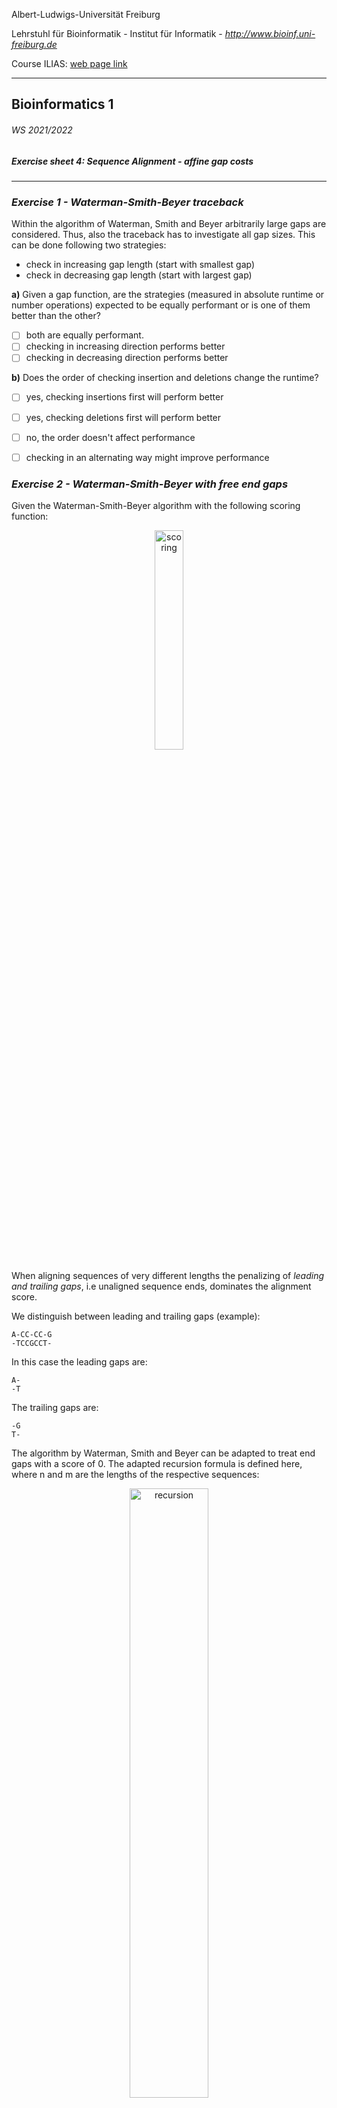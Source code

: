 Albert-Ludwigs-Universität Freiburg

Lehrstuhl für Bioinformatik - Institut für Informatik - *http://www.bioinf.uni-freiburg.de*

Course ILIAS: [web page link](https://ilias.uni-freiburg.de/ilias.php?ref_id=2339316&cmdClass=ilobjcoursegui&cmd=view&cmdNode=zf:ns&baseClass=ilRepositoryGUI)

---
## Bioinformatics 1
###### WS 2021/2022
##### Exercise sheet 4: Sequence Alignment - affine gap costs
---

### _Exercise 1 -  Waterman-Smith-Beyer traceback_

Within the algorithm of Waterman, Smith and Beyer arbitrarily large gaps are considered. Thus,
also the traceback has to investigate all gap sizes. This can be done following two strategies:

 - check in increasing gap length (start with smallest gap)
 - check in decreasing gap length (start with largest gap)

**a)** Given a gap function, are the strategies (measured in absolute runtime or number operations)
expected to be equally performant or is one of them better than the other?

 - [ ] both are equally performant.
 - [ ] checking in increasing direction performs better
 - [ ] checking in decreasing direction performs better

**b)** Does the order of checking insertion and deletions change the runtime?

 - [ ] yes, checking insertions first will perform better
 - [ ] yes, checking deletions first will perform better
 - [ ] no, the order doesn't affect performance
 - [ ] checking in an alternating way might improve performance


### _Exercise 2 -  Waterman-Smith-Beyer with free end gaps_

Given the Waterman-Smith-Beyer algorithm with the following scoring function:

<p align="center">
<img src="./figures/exercise2_substitution.svg" alt="scoring" width=30%/>
 </p>

When aligning sequences of very different lengths the penalizing of *leading and trailing gaps*, i.e unaligned sequence ends, dominates the alignment score.

We distinguish between leading and trailing gaps (example):

    A-CC-CC-G
    -TCCGCCT-

In this case the leading gaps are:

    A-
    -T

The trailing gaps are:

    -G
    T-

The algorithm by Waterman, Smith and Beyer can be adapted to treat end gaps with a score of 0.
The adapted recursion formula is defined here, where n and m are the lengths of the respective sequences:

<p align="center">
<img src="./figures/exercise2_recursion.svg" alt="recursion" width=50%/>
 </p>

**a)** Match the following descriptions with the correct recursion parts (see recursion figure, labels (a)-(h)):

1. if (i = n), k trailing end gaps in B
2. k normal gaps in A
3. j leading gaps in B (inner block of gaps)
4. match/missmatch case
5. i leading gaps in A (inner block of gaps)
6. outer block of gaps in one sequence
7. if (j = m), k trailing gaps in A
8. k normal gaps in B

**b)** The scoring function s(x,y) is not a metric. Which of the following statements is correct?

 - [ ] The identity clause is violated
 - [ ] The symetry clause is violated
 - [ ] The triangle inequality clause is violated
 - [ ] It is possible to create a metric scoring function leading to the same optimal alignments where end gaps are free
 - [ ] For the given scoring function a match case is as favorable as a the leading end gap case



### _Exercise 3 -  Gotoh Algorithm_

Consider the following sequences S 1 , S 2 and the similarity scoring via s(x, y) and g(k).

<p align="center">
<img src="./figures/exercise3_equations.svg" alt="metric1" width=70%/>
 </p>

**a)** Which optimization scheme (minimization/maximization) is to be applied?

**b)** Fill the according dynamic programming matrices using the Gotoh algorithm!
(Remember: D<sub>ij</sub> is the match/mismatch matrix. Q<sub>ij</sub> corresponds to gaps in S1 whilst
P<sub>ij</sub> corresponds to gaps in S2)

| D<sub>ij</sub>|   | T  | A  | C  | G  | C  | A  | G  | A   |
|---------------|---|----|----|----|----|----|----|----|-----|
|               |   |    |    |    |    |    |    |    |     |
| **T**         |   |    |    |    |    | -7 | -8 | -9 | -10 |
| **C**         |   |    |    |    |    | -5 | -7 | -8 | -9  |
| **C**         |   | -5 | -4 | 2  | -3 | -4 | -5 | -6 | -7  |
| **G**         |   | -6 | -5 | -3 | 3  |    |    |    |     |
| **A**         |   | -7 | -5 | -4 | -2 |    |    |    |     |

| Q<sub>ij</sub>|   | T   | A   | C   | G  | C  | A  | G  | A   |
|---------------|---|-----|-----|-----|----|----|----|----|-----|
|               |   |     |     |     |    |    |    |    |     |
| **T**         |   |     |     |     | -6 | -7 | -8 | -9 | -10 |
| **C**         |   |     |     |     | -5 | -6 | -7 | -8 | -9  |
| **C**         |   | -12 | -10 | -9  | -3 | -4 | -5 | -6 | -7  |
| **G**         |   | -13 | -11 | -10 |    |    |    |    |     |
| **A**         |   | -14 | -12 | -10 |    |    |    |    |     |




| P<sub>ij</sub> |   | T  | A  | C  | G   | C   | A   | G   | A   |
|----------------|---|----|----|----|-----|-----|-----|-----|-----|
|                |   |    |    |    |     |     |     |     |     |
| **T**          |   |    |    |    | -13 | -14 | -15 | -16 | -17 |
| **C**          |   |    |    |    | -11 | -12 | -13 | -14 | -15 |
| **C**          |   | -5 | -4 | -8 | -10 | -10 | -12 | -13 | -14 |
| **G**          |   | -6 | -5 | -3 |     |     |     |     |     |
| **A**          |   | -7 | -6 | -4 |     |     |     |     |     |



**c)** Calculate all optimal alignments and the according score!

**d)** Calculate the alignments using the Waterman-Smith-Beyer algorithm instead.


### _Exercise 4 - Programming assignment: Implementation of Gotoh algorithm_

The programming assignment will use a scoring function as parameters which is a dictionary with 4 entries.
This will look as follows:

<p align="center">
scoring = {"match": -1,
               "mismatch": 1,
               "gap_introduction": 4,
               "gap_extension: 1}
</p>

You do not need to write the scoring function by yourself. However, make sure you use the correct keys in your implementation.
An example will be provided in the skeleton of part *a)*.

Despite most implementations of Gotoh will use a maximization at the optimization step, we will stick to the lecture and use minimization (score(match) < score(gap)). Also, have a look at return typehints in the skeleton functions and read carefully how the results should be returned.


**a)** Implement the function zero_init() which takes two sequences S1 and S2 and creates the Needleman-Wunsch matrix and initiates all the matrix values with zeroes. Hereby S1 should be represented by the rows and S2 by the columns.


**b)** Implement the function d_matrix_init() which takes two sequences S1 and S2 as well as the scoring function and fills in the values for the first row and first column of the D matrix with the correct values. Utilize *a)* in your implementation.

**c)** Implement the function p_matrix_init() which takes two sequences S1 and S2 and fills in the values for the first row and first column of the P matrix with the correct values. Utilize *a)* in your implementation.

**d)** Implement the function q_matrix_init() which takes two sequences S1 and S2 and fills in the values for the first row and first column of the Q matrix with the correct values. Utilize *a)* in your implementation.

**e)** Implement the function gotoh_init() which initializes all three matrices. Utilize *b)*, *c)*, *d)* in your implementation.

**f)** Implement the function gothoh_forward() which takes the two sequences S1 and S2 and the scoring function and output the complete matrices D, P and Q filled in with the Gotoh approach.

The following steps will help you with implementing the traceback.

**g)** Implement the function previous_cells() which takes two sequences S1 and S2, scoring function, the filled in recursion matrices from the step *f)* and the cell coordinates as a tuple with the matrix name and the coordinates pair (matrix, (row, column)). I.e. ("D", (2, 3))
The function should output a list of tuples of all possible previous cells. The tuples should be again structured like (matrix, (row, column)). Use capital D, P and Q to refer to the corresponding matrix

**h)** Implement the function build_all_traceback_paths() which builds all possible traceback paths. This function should return a list of possible paths which themselves are a list of tuples (matrix, (row, column)). The ordering must be decreasing. Meaning paths should start in the lower right corner of the matrix D.

**i)** Implement the function build_alignment() which takes two sequences and a path as a list of tuples. This function should return an alignment tuple. Meaning two strings of same length with introduced gaps.

---
